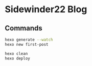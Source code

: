 # Sidewinder22 Blog

## Commands

```bash
hexo generate --watch
hexo new first-post

hexo clean
hexo deploy
```